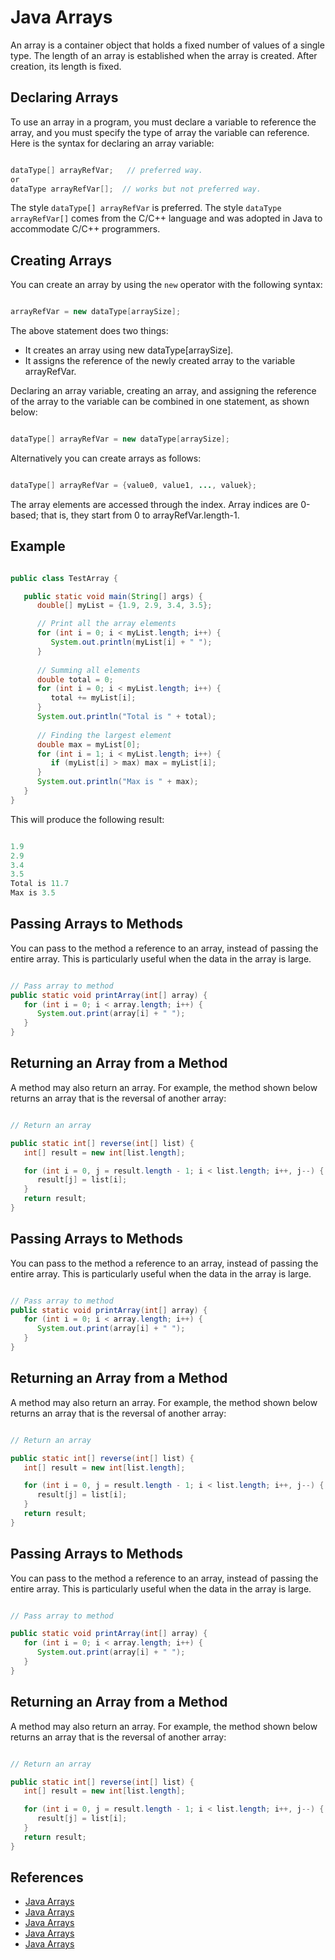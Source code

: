 # Java Arrays

An array is a container object that holds a fixed number of values of a single type. The length of an array is established when the array is created. After creation, its length is fixed.

## Declaring Arrays

To use an array in a program, you must declare a variable to reference the array, and you must specify the type of array the variable can reference. Here is the syntax for declaring an array variable:

```java

dataType[] arrayRefVar;   // preferred way.
or
dataType arrayRefVar[];  // works but not preferred way.

``` 

The style `dataType[] arrayRefVar` is preferred. The style `dataType arrayRefVar[]` comes from the C/C++ language and was adopted in Java to accommodate C/C++ programmers.

## Creating Arrays

You can create an array by using the `new` operator with the following syntax:

```java

arrayRefVar = new dataType[arraySize];

```

The above statement does two things:

- It creates an array using new dataType[arraySize].                          
- It assigns the reference of the newly created array to the variable arrayRefVar.

Declaring an array variable, creating an array, and assigning the reference of the array to the variable can be combined in one statement, as shown below:

```java

dataType[] arrayRefVar = new dataType[arraySize];

```

Alternatively you can create arrays as follows:

```java

dataType[] arrayRefVar = {value0, value1, ..., valuek};

```

The array elements are accessed through the index. Array indices are 0-based; that is, they start from 0 to arrayRefVar.length-1.

## Example

```java

public class TestArray {

   public static void main(String[] args) {
      double[] myList = {1.9, 2.9, 3.4, 3.5};

      // Print all the array elements
      for (int i = 0; i < myList.length; i++) {
         System.out.println(myList[i] + " ");
      }
      
      // Summing all elements
      double total = 0;
      for (int i = 0; i < myList.length; i++) {
         total += myList[i];
      }
      System.out.println("Total is " + total);
      
      // Finding the largest element
      double max = myList[0];
      for (int i = 1; i < myList.length; i++) {
         if (myList[i] > max) max = myList[i];
      }
      System.out.println("Max is " + max);  
   }
}

```

This will produce the following result:

```java

1.9
2.9
3.4
3.5
Total is 11.7
Max is 3.5

```

## Passing Arrays to Methods

You can pass to the method a reference to an array, instead of passing the entire array. This is particularly useful when the data in the array is large.

```java

// Pass array to method
public static void printArray(int[] array) {
   for (int i = 0; i < array.length; i++) {
      System.out.print(array[i] + " ");
   }
}

```

## Returning an Array from a Method

A method may also return an array. For example, the method shown below returns an array that is the reversal of another array:

```java

// Return an array

public static int[] reverse(int[] list) {
   int[] result = new int[list.length];

   for (int i = 0, j = result.length - 1; i < list.length; i++, j--) {
      result[j] = list[i];
   }
   return result;
}

```

## Passing Arrays to Methods

You can pass to the method a reference to an array, instead of passing the entire array. This is particularly useful when the data in the array is large.

```java

// Pass array to method
public static void printArray(int[] array) {
   for (int i = 0; i < array.length; i++) {
      System.out.print(array[i] + " ");
   }
}

```

## Returning an Array from a Method

A method may also return an array. For example, the method shown below returns an array that is the reversal of another array:

```java

// Return an array

public static int[] reverse(int[] list) {
   int[] result = new int[list.length];

   for (int i = 0, j = result.length - 1; i < list.length; i++, j--) {
      result[j] = list[i];
   }
   return result;
}

```

## Passing Arrays to Methods

You can pass to the method a reference to an array, instead of passing the entire array. This is particularly useful when the data in the array is large.

```java

// Pass array to method

public static void printArray(int[] array) {
   for (int i = 0; i < array.length; i++) {
      System.out.print(array[i] + " ");
   }
}

```

## Returning an Array from a Method

A method may also return an array. For example, the method shown below returns an array that is the reversal of another array:

```java

// Return an array

public static int[] reverse(int[] list) {
   int[] result = new int[list.length];

   for (int i = 0, j = result.length - 1; i < list.length; i++, j--) {
      result[j] = list[i];
   }
   return result;
}

```


## References

- [Java Arrays](https://www.tutorialspoint.com/java/java_arrays.htm)
- [Java Arrays](https://www.w3schools.com/java/java_arrays.asp)
- [Java Arrays](https://www.geeksforgeeks.org/arrays-in-java/)
- [Java Arrays](https://www.programiz.com/java-programming/arrays)
- [Java Arrays](https://www.javatpoint.com/array-in-java)
